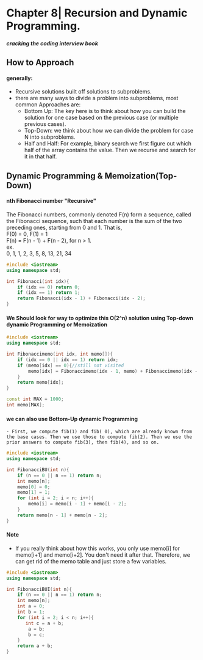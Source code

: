 # Chapter 8| Recursion and Dynamic Programming.

##### cracking the coding interview book

## How to Approach

#### generally:

- Recursive solutions built off solutions to subproblems.
- there are many ways to divide a problem into subproblems, most common Approaches are:
  - Bottom Up: The key here is to think about how you can build the solution for one case based on the previous case (or multiple previous cases).
  - Top-Down: we think about how we can divide the problem for case N into subproblems.
  - Half and Half: For example, binary search we first figure out which half of the array contains the value. Then we recurse and search for it in that half.

## Dynamic Programming & Memoization(Top-Down)

#### nth Fibonacci number "Recursive"

The Fibonacci numbers, commonly denoted F(n) form a sequence, called the Fibonacci sequence, such that each number is the sum of the two preceding ones, starting from 0 and 1. That is,
<br>
F(0) = 0, F(1) = 1
<br>
F(n) = F(n - 1) + F(n - 2), for n > 1.
<br>
ex.
<br>
0, 1, 1, 2, 3, 5, 8, 13, 21, 34

```c++
#include <iostream>
using namespace std;
```

```c++
int Fibonacci(int idx){
    if (idx == 0) return 0;
    if (idx == 1) return 1;
    return Fibonacci(idx - 1) + Fibonacci(idx - 2);
}

```
#### We Should look for way to optimize this O(2^n) solution using Top-down dynamic Programming or Memoization

```c++
#include <iostream>
using namespace std;
```

```c++
int Fibonaccimemo(int idx, int memo[]){
    if (idx == 0 || idx == 1) return idx;
    if (memo[idx] == 0){//still not visited
        memo[idx] = Fibonaccimemo(idx - 1, memo) + Fibonaccimemo(idx - 2, memo);
    }
    return memo[idx];
}
```

```c++
const int MAX = 1000;
int memo[MAX];
```

#### we can also use Bottom-Up dynamic Programming

    - First, we compute fib(1) and fib( 0), which are already known from the base cases. Then we use those to compute fib(2). Then we use the prior answers to compute fib(3), then fib(4), and so on.

```c++
#include <iostream>
using namespace std;
```

```c++
int FibonacciBU(int n){
    if (n == 0 || n == 1) return n;
    int memo[n];
    memo[0] = 0;
    memo[1] = 1;
    for (int i = 2; i < n; i++){
        memo[i] = memo[i - 1] + memo[i - 2];
    }
    return memo[n - 1] + memo[n - 2];
}
```

#### Note

- If you really think about how this works, you only use memo[i] for memo[i+1] and memo[i+2]. You don't need it after that. Therefore, we can get rid of the memo table and just store a few variables.

```c++
#include <iostream>
using namespace std;
```

```c++
int FibonacciBUI(int n){
    if (n == 0 || n == 1) return n;
    int memo[n];
    int a = 0;
    int b = 1;
    for (int i = 2; i < n; i++){
       int c = a + b;
        a = b;
        b = c;
    }
    return a + b;
}
```
